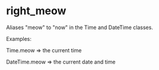 right_meow
==========

Aliases "meow" to "now" in the Time and DateTime classes.


Examples:

Time.meow => the current time

DateTime.meow => the current date and time
